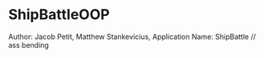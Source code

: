 # ShipBattleOOP
Author: Jacob Petit, Matthew Stankevicius, <pablo add your name>
Application Name: ShipBattle
// ass bending